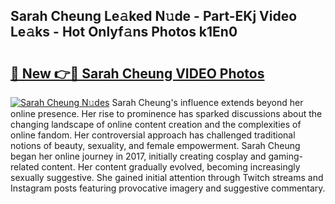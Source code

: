 ## Sarah Cheung Le𝚊ked N𝚞de - Part-EKj Video Le𝚊ks - Hot Onlyf𝚊ns Photos k1En0

# <h2><a href="http://ab33229.deff.icu/?id=Sarah+Cheung">🔗 New 👉🔴 Sarah Cheung VIDEO Photos</a></h2>

[![Sarah Cheung N𝚞des](https://i.imgur.com/rIISA9y.gif)](http://ab33229.deff.icu/?id=Sarah+Cheung)
Sarah Cheung's influence extends beyond her online presence. Her rise to prominence has sparked discussions about the changing landscape of online content creation and the complexities of online fandom. Her controversial approach has challenged traditional notions of beauty, sexuality, and female empowerment. Sarah Cheung began her online journey in 2017, initially creating cosplay and gaming-related content. Her content gradually evolved, becoming increasingly sexually suggestive. She gained initial attention through Twitch streams and Instagram posts featuring provocative imagery and suggestive commentary.
